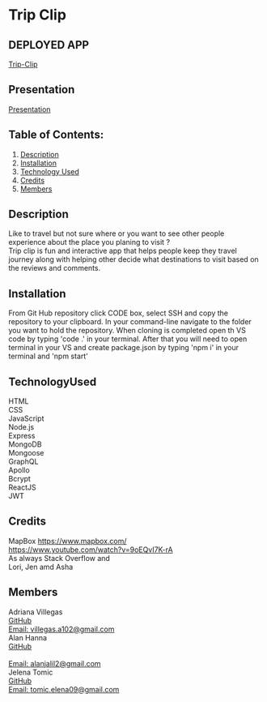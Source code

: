 # Trip Clip

## DEPLOYED APP
[Trip-Clip](https://trip-clip.herokuapp.com/)

## Presentation
[Presentation](https://docs.google.com/presentation/d/18kKDvU4YvqJYk6seRM8Ui_ux15nkkUU7bOqijoq2ZmY/edit#slide=id.g19bcb62a87d_6_169)

## Table of Contents:
  1. [Description](#Description)
  2. [Installation](#Installation)
  3. [Technology Used](#TechnologyUsed)
  4. [Credits](#Credits)
  5. [Members](#Members)


## Description
Like to travel but not sure where or you want to see other people experience about the place you planing to visit ?
<br>
Trip clip is fun and interactive app that helps people keep they travel journey along with helping other decide what destinations to visit based on the reviews and comments. 
<br>



## Installation
From Git Hub repository click CODE box, select SSH and copy the repository to your clipboard. In your command-line navigate to the folder you want to hold the repository. When cloning is completed open th VS code by typing 'code .' in your terminal. After that you will need to open terminal in your VS and create package.json by typing 'npm i' in your terminal and  'npm start'

## TechnologyUsed
HTML 
<br>
CSS 
<br>
JavaScript
<br>
Node.js
<br>
Express
<br>
MongoDB 
<br>
Mongoose
<br>
GraphQL
<br>
Apollo
<br>
Bcrypt
<br>
ReactJS
<br>
JWT

## Credits
MapBox https://www.mapbox.com/
<br>
https://www.youtube.com/watch?v=9oEQvI7K-rA
<br>
As always Stack Overflow and 
<br>
Lori, Jen amd Asha

## Members
Adriana Villegas
<br>
[GitHub](https://github.comAdriana1013 )
<br>
[Email: villegas.a102@gmail.com](mailto:villegas.a102@gmail.com)
<br>
Alan Hanna
<br>
[GitHub](https://github.com/ahanna2)
<br>
<br>
[Email: alanjalil2@gmail.com](mailto:alanjalil2@gmail.com)
<br>
Jelena Tomic
<br>
[GitHub](https://github.com/JelenaTomic)
<br>
[Email: tomic.elena09@gmail.com](mailto:tomic.elena09@gmail.com)

